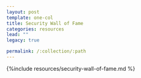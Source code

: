 ```yaml
---
layout: post
template: one-col
title: Security Wall of Fame
categories: resources
lead: ""
legacy: true

permalink: /:collection/:path
---
```


{%include resources/security-wall-of-fame.md %}
